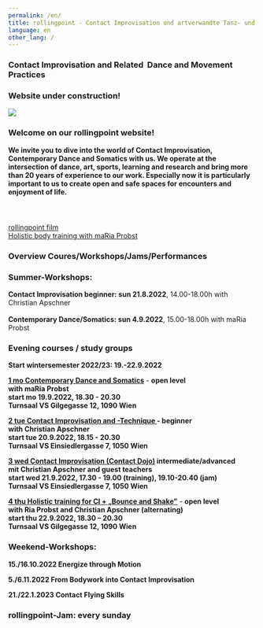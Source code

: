 ```yaml
---
permalink: /en/
title: rollingpoint - Contact Improvisation und artverwandte Tanz- und Bewegungsformen
language: en
other_lang: /
---
```

### Contact Improvisation and Related  Dance and Movement Practices

### **Website under construction!**

![](/assets/uploads/dsc_1901_klein.jpg)

### Welcome on our rollingpoint website!

**We invite you to dive into the world of Contact Improvisation, Contemporary Dance and Somatics with us. We operate at the intersection of dance, art, sports, learning and research and bring more than 20 years of experience to our work. Especially now it is particularly important to us to create open and safe spaces for encounters and enjoyment of life.**

#### &nbsp;

<div class="imglink"><a target="_blank" href="https://www.youtube.com/embed/kp3DqzN1Ldo"><img src="/assets/uploads/video_vorschau_rollingpoint.png" alt="" /><div>rollingpoint film</div></a></div>

<div class="imglink"><a target="_blank" href="https://www.youtube.com/embed/6A5otnVZAg4"><img src="/assets/uploads/video_vorschau_maria.png" alt="" /><div>Holistic body training with maRia Probst</div></a></div>

### Overview Coures/Workshops/Jams/Performances

### Summer-Workshops:

**Contact Improvisation beginner: sun 21.8.2022**, 14.00-18.00h with Christian Apschner\
\
**Contemporary Dance/Somatics: sun 4.9.2022**, 15.00-18.00h with maRia Probst

### Evening courses / study groups

**Start wintersemester 2022/23: 19.-22.9.2022**

**[1 mo Contemporary Dance and Somatics](/en/kurse#mo)** - **open level**\
**with maRia Probst**  \
**start mo 19.9.2022, 18.30 - 20.30**\
**Turnsaal VS Gilgegasse 12, 1090 Wien**

**[2 tue Contact Improvisation and -Technique ](/en/kurse#di)- beginner**\
**with Christian Apschner**\
**start tue 20.9.2022, 18.15 - 20.30**\
**Turnsaal VS Einsiedlergasse 7, 1050 Wien**

**[3 wed Contact Improvisation (Contact Dojo)](/en/kurse#mi) intermediate/advanced**\
**mit Christian Apschner and guest teachers**\
**start wed 21.9.2022, 17.30 - 19.00 (training), 19.10-20.40 (jam)**\
**Turnsaal VS Einsiedlergasse 7, 1050 Wien**

**[4 thu Holistic training for CI + „Bounce and Shake"](/en/kurse#do)** - **open level**\
**with Ria Probst and Christian Apschner (alternating)**\
**start thu 22.9.2022, 18.30 – 20.30**\
**Turnsaal VS Gilgegasse 12, 1090 Wien**

### Weekend-Workshops:

**15./16.10.2022 Energize through Motion**

**5./6.11.2022 From Bodywork into Contact Improvisation**

**21./22.1.2023 Contact Flying Skills**

### **rollingpoint-Jam: every sunday**



&nbsp;